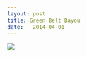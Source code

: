 ```yaml
---
layout: post
title: Green Belt Bayou
date:   2014-04-01
---
```


![](https://farm3.staticflickr.com/2890/13720151454_412bb9d544_c.jpg)